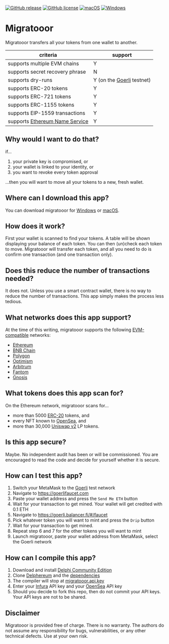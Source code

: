 [![GitHub release](https://img.shields.io/github/release/svanas/migratooor)](https://github.com/svanas/migratooor/releases/latest)
[![GitHub license](https://img.shields.io/github/license/svanas/migratooor)](https://github.com/svanas/migratooor/blob/main/LICENSE)
[![macOS](https://img.shields.io/badge/os-macOS-green)](https://github.com/svanas/migratooor/releases/latest/download/macOS.zip)
[![Windows](https://img.shields.io/badge/os-Windows-green)](https://github.com/svanas/migratooor/releases/latest/download/Windows.zip)

# Migratooor

Migratooor transfers all your tokens from one wallet to another.

| criteria                                              | support                                                  |
|-------------------------------------------------------|----------------------------------------------------------|
| supports multiple EVM chains                          | Y                                                        |
| supports secret recovery phrase                       | N                                                        |
| supports dry-runs                                     | Y (on the [Goerli](https://goerli.etherscan.io) testnet) |
| supports ERC-20 tokens                                | Y                                                        |
| supports ERC-721 tokens                               | Y                                                        |
| supports ERC-1155 tokens                              | Y                                                        |
| supports EIP-1559 transactions                        | Y                                                        |
| supports [Ethereum Name Service](https://ens.domains) | Y                                                        |

## Why would I want to do that?

if...

1. your private key is compromised, or
2. your wallet is linked to your identity, or
3. you want to revoke every token approval

...then you will want to move all your tokens to a new, fresh wallet.

## Where can I download this app?

You can download migratooor for [Windows](https://github.com/svanas/migratooor/releases/latest/download/Windows.zip) or [macOS](https://github.com/svanas/migratooor/releases/latest/download/macOS.zip).

## How does it work?

First your wallet is scanned to find your tokens. A table will be shown displaying your balance of each token. You can then (un)check each token to move. Migratooor will transfer each token, and all you need to do is confirm one transaction (and one transaction only).

## Does this reduce the number of transactions needed?

It does not. Unless you use a smart contract wallet, there is no way to reduce the number of transactions. This app simply makes the process less tedious.

## What networks does this app support?

At the time of this writing, migratooor supports the following [EVM-compatible](https://chainlist.org) networks:
* [Ethereum](https://ethereum.org)
* [BNB Chain](https://www.bnbchain.org)
* [Polygon](https://polygon.technology)
* [Optimism](https://optimism.io)
* [Arbitrum](https://arbitrum.io)
* [Fantom](https://fantom.foundation)
* [Gnosis](https://www.xdaichain.com)

## What tokens does this app scan for?

On the Ethereum network, migratooor scans for...
* more than 5000 [ERC-20](https://ethereum.org/en/developers/docs/standards/tokens/erc-20) tokens, and
* every NFT known to [OpenSea](https://opensea.io), and
* more than 30,000 [Uniswap v2](https://v2.info.uniswap.org) LP tokens.

## Is this app secure?

Maybe. No independent audit has been or will be commissioned. You are encouraged to read the code and decide for yourself whether it is secure.

## How can I test this app?

1. Switch your MetaMask to the [Goerli](https://goerli.etherscan.io) test network
2. Navigate to https://goerlifaucet.com
3. Paste your wallet address and press the `Send Me ETH` button
4. Wait for your transaction to get mined. Your wallet will get credited with 0.1 ETH
5. Navigate to https://goerli.balancer.fi/#/faucet
6. Pick whatever token you will want to mint and press the `Drip` button
7. Wait for your transaction to get mined.
8. Repeat step 6 and 7 for the other tokens you will want to mint
9. Launch migratooor, paste your wallet address from MetaMask, select the Goerli network

## How can I compile this app?

1. Download and install [Delphi Community Edition](https://www.embarcadero.com/products/delphi/starter)
2. Clone [Delphereum](https://github.com/svanas/delphereum) and the [dependencies](https://github.com/svanas/delphereum#dependencies)
3. The compiler will stop at [migratooor.api.key](https://github.com/svanas/migratooor/blob/main/migratooor.api.key)
4. Enter your [Infura](https://infura.io) API key and your [OpenSea](https://opensea.io) API key
5. Should you decide to fork this repo, then do not commit your API keys. Your API keys are not to be shared.

## Disclaimer

Migratooor is provided free of charge. There is no warranty. The authors do not assume any responsibility for bugs, vulnerabilities, or any other technical defects. Use at your own risk.
